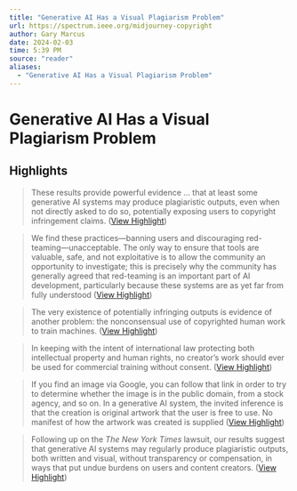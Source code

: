 ```yaml
---
title: "Generative AI Has a Visual Plagiarism Problem"
url: https://spectrum.ieee.org/midjourney-copyright
author: Gary Marcus
date: 2024-02-03
time: 5:39 PM
source: "reader"
aliases:
  - "Generative AI Has a Visual Plagiarism Problem"
---
```

# Generative AI Has a Visual Plagiarism Problem

## Highlights
> These results provide powerful evidence ... that at least some generative AI systems may produce plagiaristic outputs, even when not directly asked to do so, potentially exposing users to copyright infringement claims. ([View Highlight](https://read.readwise.io/read/01hkk1st39p6w3t0z3h9bqpzsc))

> We find these practices—banning users and discouraging red-teaming—unacceptable. The only way to ensure that tools are valuable, safe, and not exploitative is to allow the community an opportunity to investigate; this is precisely why the community has generally agreed that red-teaming is an important part of AI development, particularly because these systems are as yet far from fully understood ([View Highlight](https://read.readwise.io/read/01hkk2dyj276znmx9mx0436sf0))

> The very existence of potentially infringing outputs is evidence of another problem: the nonconsensual use of copyrighted human work to train machines. ([View Highlight](https://read.readwise.io/read/01hkk2qpd9zpnt6f93cdv83h9v))

> In keeping with the intent of international law protecting both intellectual property and human rights, no creator’s work should ever be used for commercial training without consent. ([View Highlight](https://read.readwise.io/read/01hkk2qwces67ajrq8r04mcbaw))

> If you find an image via Google, you can follow that link in order to try to determine whether the image is in the public domain, from a stock agency, and so on. In a generative AI system, the invited inference is that the creation is original artwork that the user is free to use. No manifest of how the artwork was created is supplied ([View Highlight](https://read.readwise.io/read/01hkk2t5095j108m43r4bevbpb))

> Following up on the *The New York Times* lawsuit, our results suggest that generative AI systems may regularly produce plagiaristic outputs, both written and visual, without transparency or compensation, in ways that put undue burdens on users and content creators. ([View Highlight](https://read.readwise.io/read/01hkk30jhjknghmrv0wcp7m1wd))

